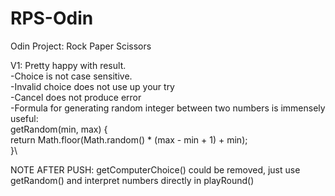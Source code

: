# RPS-Odin  
Odin Project: Rock Paper Scissors  
  
V1: Pretty happy with result.\
-Choice is not case sensitive.\
-Invalid choice does not use up your try\
-Cancel does not produce error\
-Formula for generating random integer between two numbers is immensely useful:\
        getRandom(min, max) {\
            return Math.floor(Math.random() * (max - min + 1) + min);\
        }\
        
NOTE AFTER PUSH: getComputerChoice() could be removed, just use getRandom() and interpret numbers directly in playRound()
